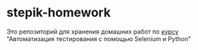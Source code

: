 # stepik-homework

Это репозиторий для хранения домашних работ по [курсу](https://stepik.org/course/575) "Автоматизация тестирования с помощью Selenium и Python"
